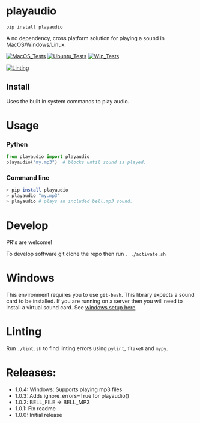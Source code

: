 # playaudio

`pip install playaudio`

A no dependency, cross platform solution for playing a sound in MacOS/Windows/Linux.

[![MacOS_Tests](../../actions/workflows/push_macos.yml/badge.svg)](../../actions/workflows/push_macos.yml)
[![Ubuntu_Tests](../../actions/workflows/push_ubuntu.yml/badge.svg)](../../actions/workflows/push_ubuntu.yml)
[![Win_Tests](../../actions/workflows/push_win.yml/badge.svg)](../../actions/workflows/push_win.yml)

[![Linting](../../actions/workflows/lint.yml/badge.svg)](../../actions/workflows/lint.yml)

## Install

Uses the built in system commands to play audio.

# Usage

### Python

```python
from playaudio import playaudio
playaudio("my.mp3")  # blocks until sound is played.
```

### Command line

```bash
> pip install playaudio
> playaudio "my.mp3"
> playaudio # plays an included bell.mp3 sound.
```

# Develop

PR's are welcome!

To develop software git clone the repo then run `. ./activate.sh`

# Windows

This environment requires you to use `git-bash`. This library expects a sound card to be installed. If you are running on a server then you will need to install a virtual sound card. See [windows setup here](.github/workflows/push_win.yml).

# Linting

Run `./lint.sh` to find linting errors using `pylint`, `flake8` and `mypy`.


# Releases:
  * 1.0.4: Windows: Supports playing mp3 files
  * 1.0.3: Adds ignore_errors=True for playaudio()
  * 1.0.2: BELL_FILE -> BELL_MP3
  * 1.0.1: Fix readme
  * 1.0.0: Initial release

